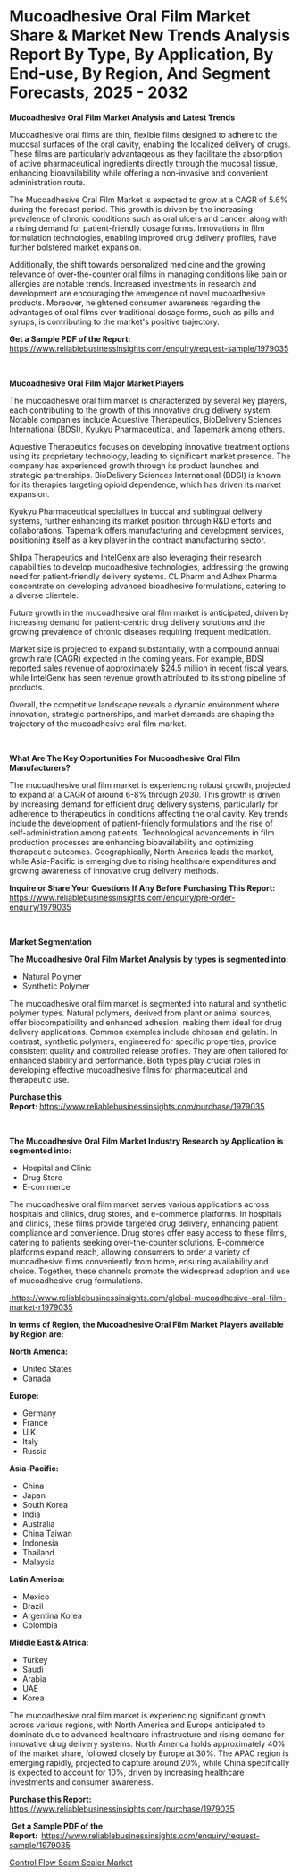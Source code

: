 <p><h1>Mucoadhesive Oral Film Market Share & Market New Trends Analysis Report By Type, By Application, By End-use, By Region, And Segment Forecasts, 2025 - 2032</h1></p><p><strong>Mucoadhesive Oral Film Market Analysis and Latest Trends</strong></p>
<p><p>Mucoadhesive oral films are thin, flexible films designed to adhere to the mucosal surfaces of the oral cavity, enabling the localized delivery of drugs. These films are particularly advantageous as they facilitate the absorption of active pharmaceutical ingredients directly through the mucosal tissue, enhancing bioavailability while offering a non-invasive and convenient administration route.</p><p>The Mucoadhesive Oral Film Market is expected to grow at a CAGR of 5.6% during the forecast period. This growth is driven by the increasing prevalence of chronic conditions such as oral ulcers and cancer, along with a rising demand for patient-friendly dosage forms. Innovations in film formulation technologies, enabling improved drug delivery profiles, have further bolstered market expansion. </p><p>Additionally, the shift towards personalized medicine and the growing relevance of over-the-counter oral films in managing conditions like pain or allergies are notable trends. Increased investments in research and development are encouraging the emergence of novel mucoadhesive products. Moreover, heightened consumer awareness regarding the advantages of oral films over traditional dosage forms, such as pills and syrups, is contributing to the market's positive trajectory.</p></p>
<p><strong>Get a Sample PDF of the Report:&nbsp;</strong> <a href="https://www.reliablebusinessinsights.com/enquiry/request-sample/1979035?utm_campaign=1106&utm_medium=2&utm_source=Github&utm_content=ia&utm_term=15012025&utm_id=mucoadhesive-oral-film">https://www.reliablebusinessinsights.com/enquiry/request-sample/1979035</a></p>
<p>&nbsp;</p>
<p><strong>Mucoadhesive Oral Film Major Market Players</strong></p>
<p><p>The mucoadhesive oral film market is characterized by several key players, each contributing to the growth of this innovative drug delivery system. Notable companies include Aquestive Therapeutics, BioDelivery Sciences International (BDSI), Kyukyu Pharmaceutical, and Tapemark among others. </p><p>Aquestive Therapeutics focuses on developing innovative treatment options using its proprietary technology, leading to significant market presence. The company has experienced growth through its product launches and strategic partnerships. BioDelivery Sciences International (BDSI) is known for its therapies targeting opioid dependence, which has driven its market expansion. </p><p>Kyukyu Pharmaceutical specializes in buccal and sublingual delivery systems, further enhancing its market position through R&D efforts and collaborations. Tapemark offers manufacturing and development services, positioning itself as a key player in the contract manufacturing sector.</p><p>Shilpa Therapeutics and IntelGenx are also leveraging their research capabilities to develop mucoadhesive technologies, addressing the growing need for patient-friendly delivery systems. CL Pharm and Adhex Pharma concentrate on developing advanced bioadhesive formulations, catering to a diverse clientele.</p><p>Future growth in the mucoadhesive oral film market is anticipated, driven by increasing demand for patient-centric drug delivery solutions and the growing prevalence of chronic diseases requiring frequent medication. </p><p>Market size is projected to expand substantially, with a compound annual growth rate (CAGR) expected in the coming years. For example, BDSI reported sales revenue of approximately $24.5 million in recent fiscal years, while IntelGenx has seen revenue growth attributed to its strong pipeline of products.</p><p>Overall, the competitive landscape reveals a dynamic environment where innovation, strategic partnerships, and market demands are shaping the trajectory of the mucoadhesive oral film market.</p></p>
<p>&nbsp;</p>
<p><strong>What Are The Key Opportunities For Mucoadhesive Oral Film Manufacturers?</strong></p>
<p><p>The mucoadhesive oral film market is experiencing robust growth, projected to expand at a CAGR of around 6-8% through 2030. This growth is driven by increasing demand for efficient drug delivery systems, particularly for adherence to therapeutics in conditions affecting the oral cavity. Key trends include the development of patient-friendly formulations and the rise of self-administration among patients. Technological advancements in film production processes are enhancing bioavailability and optimizing therapeutic outcomes. Geographically, North America leads the market, while Asia-Pacific is emerging due to rising healthcare expenditures and growing awareness of innovative drug delivery methods.</p></p>
<p><strong>Inquire or Share Your Questions If Any Before Purchasing This Report:</strong> <a href="https://www.reliablebusinessinsights.com/enquiry/pre-order-enquiry/1979035?utm_campaign=1106&utm_medium=2&utm_source=Github&utm_content=ia&utm_term=15012025&utm_id=mucoadhesive-oral-film">https://www.reliablebusinessinsights.com/enquiry/pre-order-enquiry/1979035</a></p>
<p>&nbsp;</p>
<p><strong>Market Segmentation</strong></p>
<p><strong>The Mucoadhesive Oral Film Market Analysis by types is segmented into:</strong></p>
<p><ul><li>Natural Polymer</li><li>Synthetic Polymer</li></ul></p>
<p><p>The mucoadhesive oral film market is segmented into natural and synthetic polymer types. Natural polymers, derived from plant or animal sources, offer biocompatibility and enhanced adhesion, making them ideal for drug delivery applications. Common examples include chitosan and gelatin. In contrast, synthetic polymers, engineered for specific properties, provide consistent quality and controlled release profiles. They are often tailored for enhanced stability and performance. Both types play crucial roles in developing effective mucoadhesive films for pharmaceutical and therapeutic use.</p></p>
<p><strong>Purchase this Report:&nbsp;</strong><a href="https://www.reliablebusinessinsights.com/purchase/1979035?utm_campaign=1106&utm_medium=2&utm_source=Github&utm_content=ia&utm_term=15012025&utm_id=mucoadhesive-oral-film">https://www.reliablebusinessinsights.com/purchase/1979035</a></p>
<p>&nbsp;</p>
<p><strong>The Mucoadhesive Oral Film Market Industry Research by Application is segmented into:</strong></p>
<p><ul><li>Hospital and Clinic</li><li>Drug Store</li><li>E-commerce</li></ul></p>
<p><p>The mucoadhesive oral film market serves various applications across hospitals and clinics, drug stores, and e-commerce platforms. In hospitals and clinics, these films provide targeted drug delivery, enhancing patient compliance and convenience. Drug stores offer easy access to these films, catering to patients seeking over-the-counter solutions. E-commerce platforms expand reach, allowing consumers to order a variety of mucoadhesive films conveniently from home, ensuring availability and choice. Together, these channels promote the widespread adoption and use of mucoadhesive drug formulations.</p></p>
<p><a href="https://www.reliablebusinessinsights.com/global-mucoadhesive-oral-film-market-r1979035?utm_campaign=1106&utm_medium=2&utm_source=Github&utm_content=ia&utm_term=15012025&utm_id=mucoadhesive-oral-film">&nbsp;https://www.reliablebusinessinsights.com/global-mucoadhesive-oral-film-market-r1979035</a></p>
<p><strong>In terms of Region, the Mucoadhesive Oral Film Market Players available by Region are:</strong></p>
<p>
    <p> <strong> North America: </strong>
        <ul>
            <li>United States</li>
            <li>Canada</li>
        </ul>
        </p> 
    <p> <strong> Europe: </strong>
        <ul>
            <li>Germany</li>
            <li>France</li>
            <li>U.K.</li>
            <li>Italy</li>
            <li>Russia</li>
        </ul>
        </p> 
    <p> <strong> Asia-Pacific: </strong>
        <ul>
            <li>China</li>
            <li>Japan</li>
            <li>South Korea</li>
            <li>India</li>
            <li>Australia</li>
            <li>China Taiwan</li>
            <li>Indonesia</li>
            <li>Thailand</li>
            <li>Malaysia</li>
        </ul>
        </p> 
    <p> <strong> Latin America: </strong>
        <ul>
            <li>Mexico</li>
            <li>Brazil</li>
            <li>Argentina Korea</li>
            <li>Colombia</li>
        </ul>
        </p> 
    <p> <strong> Middle East & Africa: </strong>
        <ul>
            <li>Turkey</li>
            <li>Saudi</li>
            <li>Arabia</li>
            <li>UAE</li>
            <li>Korea</li>
        </ul>
    </p>
    </p>
<p><p>The mucoadhesive oral film market is experiencing significant growth across various regions, with North America and Europe anticipated to dominate due to advanced healthcare infrastructure and rising demand for innovative drug delivery systems. North America holds approximately 40% of the market share, followed closely by Europe at 30%. The APAC region is emerging rapidly, projected to capture around 20%, while China specifically is expected to account for 10%, driven by increasing healthcare investments and consumer awareness.</p></p>
<p><strong>Purchase this Report: </strong><a href="https://www.reliablebusinessinsights.com/purchase/1979035?utm_campaign=1106&utm_medium=2&utm_source=Github&utm_content=ia&utm_term=15012025&utm_id=mucoadhesive-oral-film">https://www.reliablebusinessinsights.com/purchase/1979035</a></p>
<p>&nbsp;<strong>Get a Sample PDF of the Report:&nbsp;&nbsp;</strong><a href="https://www.reliablebusinessinsights.com/enquiry/request-sample/1979035?utm_campaign=1106&utm_medium=2&utm_source=Github&utm_content=ia&utm_term=15012025&utm_id=mucoadhesive-oral-film">https://www.reliablebusinessinsights.com/enquiry/request-sample/1979035</a></p>
<p><strong></strong></p>
<p><p><a href="https://github.com/mathastilley812967/Market-Research-Report-List-1/blob/main/control-flow-seam-sealer-market.md?utm_campaign=1106&utm_medium=2&utm_source=Github&utm_content=ia&utm_term=15012025&utm_id=mucoadhesive-oral-film">Control Flow Seam Sealer Market</a></p></p>